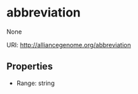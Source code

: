 # abbreviation

None

URI: http://alliancegenome.org/abbreviation



<!-- no inheritance hierarchy -->


## Properties

 * Range: string


